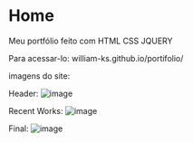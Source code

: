 # Home
Meu portfólio feito com HTML CSS JQUERY

Para acessar-lo: william-ks.github.io/portifolio/

imagens do site:

Header:
![image](https://user-images.githubusercontent.com/43452688/118672151-69bbe680-b7ce-11eb-9ff5-f34939048019.png)

Recent Works:
![image](https://user-images.githubusercontent.com/43452688/118672273-7f311080-b7ce-11eb-9c5c-cbc95585b89d.png)

Final:
![image](https://user-images.githubusercontent.com/43452688/118672397-97089480-b7ce-11eb-8352-789556f9de09.png)
